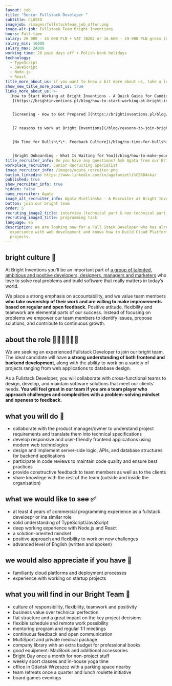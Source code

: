 ```yaml
---
layout: job
title: "Senior Fullstack Developer "
subtitle: CLOSED
imagejob: /images/fullstackteam_job_offer.png
image-alt-job: Fullstack Team Bright Inventions
hours: Full-time
salary: 20 000 - 24 000 PLN + VAT (B2B) or 16 600 - 19 900 PLN gross (UoP)
salary_min: 16000
salary_max: 24000
working time: 26 paid days off + Polish bank holidays
technology:
  - TypeScript
  - JavaScript
  - Node.js
  - React
title_more_about_us: if you want to know a bit more about us, take a look below 🙋🏻‍♀️🙋🏻‍♂️
show_new_title_more_about_us: true
links_more_about_us: >-
  [How to Start Working at Bright Inventions - A Quick Guide for Candidates
   ](https://brightinventions.pl/blog/how-to-start-working-at-bright-inventions-a-quick-guide-for-candidates/)


   [Screening - How to Get Prepared ](https://brightinventions.pl/blog/recruitment-screening-what-is-it-for/)


   [7 reasons to work at Bright Inventions](/blog/reasons-to-join-bright)


   [No Time for Bullsh\*\*. Feedback Culture](/blog/no-time-for-bullshit-feedback-culture/)


   [Bright Onboarding - What Is Waiting for You](/blog/how-to-make-your-onboarding-bright)
title_recruiter_info: Do you have any questions? Ask Agata from our Bright team!
workplace_recruiter: Junior Recruiting Specialist
image_recruiter_info: /images/agata_recruiter.png
button_linkedin: https://www.linkedin.com/in/agatamietli%C5%84ska/
published: true
show_recruiter_info: true
hidden: false
name_recruiter: Agata
image_alt_recruiter_info: Agata Mietlińska - A Recruiter at Bright Inventions
button: join our bright team
order: 5
recruting_image2_title: interview (technical part & non-technical part)
recruting_image3_title: programming task
language: en
description: We are looking now for a Full Stack Developer who has already had
  experience with web development and knows how to build Cloud Platform
  projects.
---
```

## bright culture 🧡

At Bright Inventions you'll be an important part of [a group of talented, ambitious and positive developers, designers, managers and marketers](https://brightinventions.pl/about-us/team/) who love to solve real problems and build software that really matters in today’s world.

We place a strong emphasis on accountability, and we value team members **who take ownership of their work and are willing to make improvements based on regular and open feedback.** Positive attitude, flexibility and teamwork are elemental parts of our success. Instead of focusing on problems we empower our team members to identify issues, propose solutions, and contribute to continuous growth. 

## about the role 🧑🏻‍💻🧑🏻‍💻

We are seeking an experienced Fullstack Developer to join our bright team. The ideal candidate will have **a strong understanding of both frontend and backend development**, along with the ability to work on a variety of projects ranging from web applications to database design. 

As a Fullstack Developer, you will collaborate with cross-functional teams to design, develop, and maintain software solutions that meet our clients' needs.  **You will feel great in our team if you are a team player who approach challenges and complexities with a problem-solving mindset and openess to feedback.** 

## what you will do 🤝

* collaborate with the product manager/owner to understand project requirements and translate them into technical specifications
* develop responsive and user-friendly frontend applications using modern web technologies
* design and implement server-side logic, APIs, and database structures for backend applications
* participate in code reviews to maintain code quality and ensure best practices
* provide constructive feedback to team members as well as to the clients
* share knowlege with the rest of the team (outside and inside the organisation) 

## what we would like to see ✅

* at least 4 years of commercial programming experience as a fullstack develoepr or ina  similar role 
* solid understanding of TypeScript/JavaScript
* deep working experience with Node.js and React
* a solution-oriented mindset 
* positive approach and flexibility to work on new challenges  
* advanced level of English (written and spoken)

## we would also appreciate if you have 🙌

* familiarity cloud platforms and deployment processes 
* experience with working on startup projects 


## what you will find in our Bright Team 🚀

* culture of responsibility, flexibility, teamwork and positivity
* business value over technical perfection 
* flat structure and a great impact on the key project decisions 
* flexible schedule and remote work possibility 
* mentoring program and regular 1:1 meetings 
* continuous feedback and open communication
* MultiSport and private medical package 
* company library with an extra budget for professional books 
* good equipment: MacBook and additional accessories
* Bright Day once a month for non-project stuff
* weekly sport classes and in-house yoga time  
* office in Gdańsk Wrzeszcz with a parking space nearby 
* team retreats once a quarter and lunch roulette initiative 
* board games evenings 
